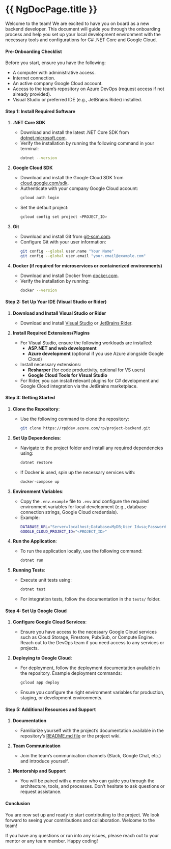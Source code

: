 # {{ NgDocPage.title }}
Welcome to the team! We are excited to have you on board as a new backend developer. This document will guide you through the onboarding process and help you set up your local development environment with the necessary tools and configurations for C# .NET Core and Google Cloud.

#### Pre-Onboarding Checklist
Before you start, ensure you have the following:
- A computer with administrative access.
- Internet connection.
- An active company Google Cloud account.
- Access to the team’s repository on Azure DevOps (request access if not already provided).
- Visual Studio or preferred IDE (e.g., JetBrains Rider) installed.

#### Step 1: Install Required Software

1. **.NET Core SDK**
   - Download and install the latest .NET Core SDK from [dotnet.microsoft.com](https://dotnet.microsoft.com/download).
   - Verify the installation by running the following command in your terminal:
     ```bash
     dotnet --version
     ```

2. **Google Cloud SDK**
   - Download and install the Google Cloud SDK from [cloud.google.com/sdk](https://cloud.google.com/sdk/docs/install).
   - Authenticate with your company Google Cloud account:
     ```bash
     gcloud auth login
     ```
   - Set the default project:
     ```bash
     gcloud config set project <PROJECT_ID>
     ```

3. **Git**
   - Download and install Git from [git-scm.com](https://git-scm.com/).
   - Configure Git with your user information:
     ```bash
     git config --global user.name "Your Name"
     git config --global user.email "your.email@example.com"
     ```

4. **Docker (if required for microservices or containerized environments)**
   - Download and install Docker from [docker.com](https://www.docker.com/products/docker-desktop).
   - Verify the installation by running:
     ```bash
     docker --version
     ```

#### Step 2: Set Up Your IDE (Visual Studio or Rider)

1. **Download and Install Visual Studio or Rider**
   - Download and install [Visual Studio](https://visualstudio.microsoft.com/vs/) or [JetBrains Rider](https://www.jetbrains.com/rider/).

2. **Install Required Extensions/Plugins**
   - For Visual Studio, ensure the following workloads are installed:
     - **ASP.NET and web development**
     - **Azure development** (optional if you use Azure alongside Google Cloud)
   - Install necessary extensions:
     - **Resharper** (for code productivity, optional for VS users)
     - **Google Cloud Tools for Visual Studio**
   - For Rider, you can install relevant plugins for C# development and Google Cloud integration via the JetBrains marketplace.

#### Step 3: Getting Started

1. **Clone the Repository**:
   - Use the following command to clone the repository:
     ```bash
     git clone https://rp@dev.azure.com/rp/project-backend.git
     ```

2. **Set Up Dependencies**:
   - Navigate to the project folder and install any required dependencies using:
     ```bash
     dotnet restore
     ```
   - If Docker is used, spin up the necessary services with:
     ```bash
     docker-compose up
     ```

3. **Environment Variables**:
   - Copy the `.env.example` file to `.env` and configure the required environment variables for local development (e.g., database connection strings, Google Cloud credentials).
   - Example:
     ```bash
     DATABASE_URL="Server=localhost;Database=MyDB;User Id=sa;Password=Your_password123;"
     GOOGLE_CLOUD_PROJECT_ID="<PROJECT_ID>"
     ```

4. **Run the Application**:
   - To run the application locally, use the following command:
     ```bash
     dotnet run
     ```

5. **Running Tests**:
   - Execute unit tests using:
     ```bash
     dotnet test
     ```
   - For integration tests, follow the documentation in the `tests/` folder.

#### Step 4: Set Up Google Cloud

1. **Configure Google Cloud Services**:
   - Ensure you have access to the necessary Google Cloud services such as Cloud Storage, Firestore, Pub/Sub, or Compute Engine. Reach out to the DevOps team if you need access to any services or projects.

2. **Deploying to Google Cloud**:
   - For deployment, follow the deployment documentation available in the repository. Example deployment commands:
     ```bash
     gcloud app deploy
     ```
   - Ensure you configure the right environment variables for production, staging, or development environments.

#### Step 5: Additional Resources and Support

1. **Documentation**
   - Familiarize yourself with the project’s documentation available in the repository’s [README.md file](https://github.com/organization/project-backend) or the project wiki.

2. **Team Communication**
   - Join the team’s communication channels (Slack, Google Chat, etc.) and introduce yourself.

3. **Mentorship and Support**
   - You will be paired with a mentor who can guide you through the architecture, tools, and processes. Don’t hesitate to ask questions or request assistance.

#### Conclusion
You are now set up and ready to start contributing to the project. We look forward to seeing your contributions and collaboration. Welcome to the team!

If you have any questions or run into any issues, please reach out to your mentor or any team member. Happy coding!
